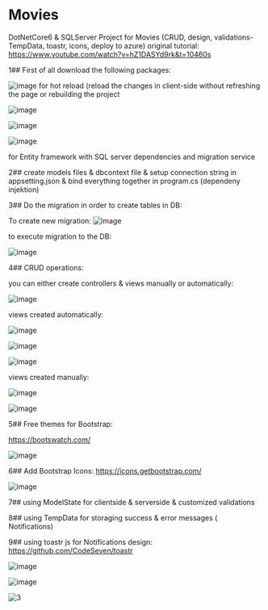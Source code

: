 # Movies
DotNetCore6 &amp; SQLServer Project for Movies (CRUD, design, validations- TempData, toastr, icons, deploy to azure)
original tutorial:
https://www.youtube.com/watch?v=hZ1DASYd9rk&t=10460s

1## First of all download the following packages:

![image](https://github.com/Sumaya-Ali/Movies/assets/52631071/b860783e-084d-4e0f-a016-100d32bb20f2)
for hot reload (reload the changes in client-side without refreshing the page or rebuilding the project

![image](https://github.com/Sumaya-Ali/Movies/assets/52631071/5d19cbe0-b076-4cb8-886d-b8ea4c6c1cbf)

![image](https://github.com/Sumaya-Ali/Movies/assets/52631071/d49b9c0b-801a-4fd7-9954-cef1edd938e3)

![image](https://github.com/Sumaya-Ali/Movies/assets/52631071/d7b87799-75fa-40ca-a416-c8f66ef21cca)

for Entity framework with SQL server dependencies and migration service  

2## create models files & dbcontext file & setup connection string in appsetting.json & bind everything together in program.cs (dependeny injektion)

3## Do the migration in order to create tables in DB:

To create new migration:
![image](https://github.com/Sumaya-Ali/Movies/assets/52631071/882d1c9e-0e6e-42d5-96d6-a79fb4d8ae94)

to execute migration to the DB:

![image](https://github.com/Sumaya-Ali/Movies/assets/52631071/1216867c-bf7d-4bc7-9960-b7dafca919d2)


4## CRUD operations:

you can either create controllers & views manually or automatically:

![image](https://github.com/Sumaya-Ali/Movies/assets/52631071/eaf6a56e-1b0a-4c9a-84ee-1def6c51a69e)

views created automatically:

![image](https://github.com/Sumaya-Ali/Movies/assets/52631071/99d6584a-4a45-406e-9b5c-8aa8883a8a01)

![image](https://github.com/Sumaya-Ali/Movies/assets/52631071/6f1fdffe-c7ed-4a0c-83f6-60bfff1eb2e2)

![image](https://github.com/Sumaya-Ali/Movies/assets/52631071/687e0792-6774-4cd3-bcca-4faf64a005a3)

views created manually:

![image](https://github.com/Sumaya-Ali/Movies/assets/52631071/5de98533-5bfb-4047-ac4f-d7565c1991b6)

![image](https://github.com/Sumaya-Ali/Movies/assets/52631071/1e6980c2-cbb5-4339-a2a0-301ce9d51293)

5## Free themes for Bootstrap:

https://bootswatch.com/

![image](https://github.com/Sumaya-Ali/Movies/assets/52631071/055966b9-b048-43b0-90ac-b258b58f4337)

6## Add Bootstrap Icons:
https://icons.getbootstrap.com/

![image](https://github.com/Sumaya-Ali/Movies/assets/52631071/7959bd7e-dd6e-45ef-903d-7407ae64379e)

7## using ModelState for clientside & serverside & customized validations

8## using TempData for storaging success & error messages ( Notifications)

9## using toastr js for Notifications design:
https://github.com/CodeSeven/toastr

![image](https://github.com/Sumaya-Ali/Movies/assets/52631071/7fd08ab0-b781-4178-87df-a89629fd3094)

![image](https://github.com/Sumaya-Ali/Movies/assets/52631071/56026e7b-5793-4a53-90c0-97a56d45a9a8)

![3](https://github.com/Sumaya-Ali/Movies/assets/52631071/a389fb14-e481-44dc-8711-5836605581ab)



















